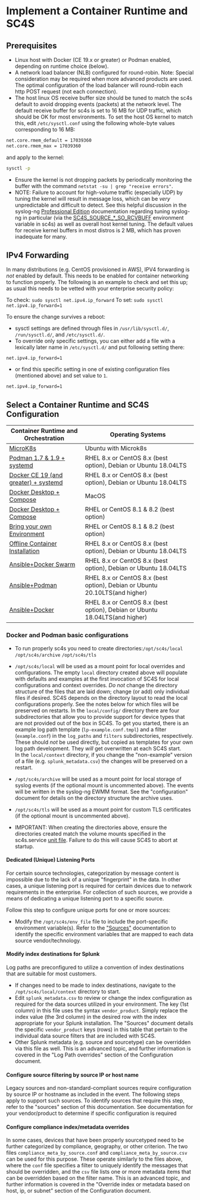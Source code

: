 
# Implement a Container Runtime and SC4S

## Prerequisites

* Linux host with Docker (CE 19.x or greater) or Podman enabled, depending on runtime choice (below).
* A network load balancer (NLB) configured for round-robin. Note: Special consideration may be required when more advanced products are used.
The optimal configuration of the load balancer will round-robin each http POST request (not each connection).
* The host linux OS receive buffer size should be tuned to match the sc4s default to avoid dropping events (packets) at the network level.
The default receive buffer for sc4s is set to 16 MB for UDP traffic, which should be OK for most environments.  To set the host OS kernel to
match this, edit `/etc/sysctl.conf` using the following whole-byte values corresponding to 16 MB:

```bash
net.core.rmem_default = 17039360
net.core.rmem_max = 17039360
```
and apply to the kernel:
```bash
sysctl -p
```
* Ensure the kernel is not dropping packets by periodically monitoring the buffer with the command
`netstat -su | grep "receive errors"`.
* NOTE: Failure to account for high-volume traffic (especially UDP) by tuning the kernel will result in message loss, which can be _very_
unpredictable and difficult to detect. See this helpful discussion in the syslog-ng
[Professional Edition](https://www.syslog-ng.com/technical-documents/doc/syslog-ng-premium-edition/7.0.10/collecting-log-messages-from-udp-sources)
documentation regarding tuning syslog-ng in particular (via the [SC4S_SOURCE_*_SO_RCVBUFF](../configuration.md#syslog-source-configuration)
environment variable in sc4s) as well as overall host kernel tuning.  The default values for receive kernel buffers in most distros is 2 MB,
which has proven inadequate for many.

## IPv4 Forwarding

In many distributions (e.g. CentOS provisioned in AWS), IPV4 forwarding is _not_ enabled by default.
This needs to be enabled for container networking to function properly.  The following is an example
to check and  set this up; as usual this needs to be vetted with your enterprise security policy:

To check:
```sudo sysctl net.ipv4.ip_forward```
To set:
```sudo sysctl net.ipv4.ip_forward=1```

To ensure the change survives a reboot: 

* sysctl settings are defined through files in ```/usr/lib/sysctl.d/```, ```/run/sysctl.d/```, and ```/etc/sysctl.d/```. 
* To override only specific settings, you can either add a file with a lexically later name in ```/etc/sysctl.d/``` and put following setting there:
```
net.ipv4.ip_forward=1
```
* or find this specific setting in one of existing configuration files (mentioned above) and set value to ```1```.

```
net.ipv4.ip_forward=1
```
## Select a Container Runtime and SC4S Configuration

| Container Runtime and Orchestration                               | Operating Systems                                                                   |
|-------------------------------------------------------------------|-------------------------------------------------------------------------------------|
| [MicroK8s](k8s-microk8s.md)                                       | Ubuntu with Microk8s                                                                |
| [Podman 1.7 & 1.9 + systemd](podman-systemd-general.md)           | RHEL 8.x or CentOS 8.x (best option), Debian or Ubuntu 18.04LTS                     |
| [Docker CE 19 (and greater) + systemd](docker-systemd-general.md) | RHEL 8.x or CentOS 8.x (best option), Debian or Ubuntu 18.04LTS                        |
| [Docker Desktop + Compose](docker-compose-MacOS.md)               | MacOS                                                                               |
| [Docker Desktop + Compose](docker-compose.md)                     | RHEL or CentOS 8.1 & 8.2 (best option)                                              |
| [Bring your own Environment](byoe-rhel8.md)                       | RHEL or CentOS 8.1 & 8.2 (best option)                                              |
| [Offline Container Installation](docker-podman-offline.md)        | RHEL 8.x or CentOS 8.x (best option), Debian or Ubuntu 18.04LTS                     |
| [Ansible+Docker Swarm](ansible-docker-swarm.md)                   | RHEL 8.x or CentOS 8.x (best option), Debian or Ubuntu 18.04LTS                     |
| [Ansible+Podman](ansible-docker-swarm.md)                         | RHEL 8.x or CentOS 8.x (best option), Debian or Ubuntu 20.10LTS(and higher) |
| [Ansible+Docker](ansible-docker-swarm.md)                         | RHEL 8.x or CentOS 8.x (best option), Debian or Ubuntu 18.04LTS(and higher) |


### Docker and Podman basic configurations
* To run properly sc4s you need to create directories:`/opt/sc4s/local` `/opt/sc4s/archive` `/opt/sc4s/tls`
* `/opt/sc4s/local` will be used as a mount point for local overrides and configurations.
The empty `local` directory created above will populate with defaults and examples at the first invocation
of SC4S for local configurations and context overrides. _Do not_ change the directory structure of
the files that are laid down; change (or add) only individual files if desired.  SC4S depends on the directory layout
to read the local configurations properly.  See the notes below for which files will be preserved on restarts.
In the `local/config/` directory there are four subdirectories that allow you to provide support for device types
that are not provided out of the box in SC4S.  To get you started, there is an example log path template (`lp-example.conf.tmpl`)
and a filter (`example.conf`) in the `log_paths` and `filters` subdirectories, respectively.  These should _not_ be used directly,
but copied as templates for your own log path development.  They _will_ get overwritten at each SC4S start.  
In the `local/context` directory, if you change the "non-example" version of a file (e.g. `splunk_metadata.csv`) the changes
will be preserved on a restart.

* `/opt/sc4s/archive` will be used as a mount point for local storage of syslog events
(if the optional mount is uncommented above).  The events will be written in the syslog-ng EWMM format. See the "configuration"
document for details on the directory structure the archive uses.

* `/opt/sc4s/tls` will be used as a mount point for custom TLS certificates
(if the optional mount is uncommented above).

* IMPORTANT:  When creating the directories above, ensure the directories created match the volume mounts specified in the
sc4s.service [unit file](podman-systemd-general.md#unit-file).  Failure to do this will cause SC4S to abort at startup.


#### Dedicated (Unique) Listening Ports

For certain source technologies, categorization by message content is impossible due to the lack of a unique "fingerprint" in
the data.  In other cases, a unique listening port is required for certain devices due to network requirements in the enterprise.
For collection of such sources, we provide a means of dedicating a unique listening port to a specific source.

Follow this step to configure unique ports for one or more sources:

* Modify the `/opt/sc4s/env_file` file to include the port-specific environment variable(s). Refer to the ["Sources"](../sources/index.md)
documentation to identify the specific environment variables that are mapped to each data source vendor/technology.

#### Modify index destinations for Splunk

Log paths are preconfigured to utilize a convention of index destinations that are suitable for most customers.

* If changes need to be made to index destinations, navigate to the `/opt/sc4s/local/context` directory to start.
* Edit `splunk_metadata.csv` to review or change the index configuration as required for the data sources utilized in your
environment. The key (1st column) in this file uses the syntax `vendor_product`.  Simply replace the index value (the 3rd column) in the
desired row with the index appropriate for your Splunk installation. The "Sources" document details the specific `vendor_product` keys (rows)
in this table that pertain to the individual data source filters that are included with SC4S.
* Other Splunk metadata (e.g. source and sourcetype) can be overridden via this file as well.  This is an advanced topic, and further
information is covered in the "Log Path overrides" section of the Configuration document.

#### Configure source filtering by source IP or host name

Legacy sources and non-standard-compliant sources require configuration by source IP or hostname as included in the event. The following steps
apply to support such sources. To identify sources that require this step, refer to the "sources" section of this documentation. See documentation
for your vendor/product to determine if specific configuration is required

#### Configure compliance index/metadata overrides

In some cases, devices that have been properly sourcetyped need to be further categorized by compliance, geography, or other criterion.
The two files `compliance_meta_by_source.conf` and `compliance_meta_by_source.csv` can be used for this purpose.  These operate similarly to
the files above, where the `conf` file specifies a filter to uniquely identify the messages that should be overridden, and the `csv` file
lists one or more metadata items that can be overridden based on the filter name.  This is an advanced topic, and further information is
covered in the "Override index or metadata based on host, ip, or subnet" section of the Configuration document.
